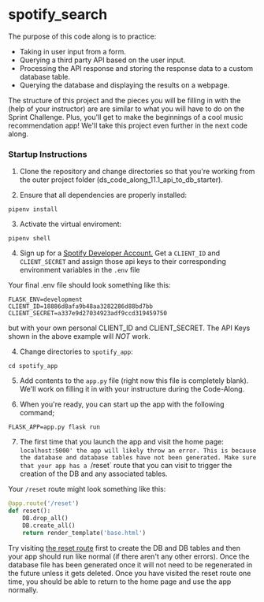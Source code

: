 # spotify_search

The purpose of this code along is to practice: 

- Taking in user input from a form.
- Querying a third party API based on the user input. 
- Processing the API response and storing the response data to a custom database table.
- Querying the database and displaying the results on a webpage.

The structure of this project and the pieces you will be filling in with the (help of your instructor) are are similar to what you will have to do on the Sprint Challenge. Plus, you'll get to make the beginnings of a cool music recommendation app! We'll take this project even further in the next code along. 

### Startup Instructions

1) Clone the repository and change directories so that you're working from the outer project folder (ds_code_along_11.1_api_to_db_starter).

2) Ensure that all dependencies are properly installed:

 `pipenv install`

3) Activate the virtual enviroment:

`pipenv shell`

4) Sign up for a [Spotify Developer Account.](https://developer.spotify.com/dashboard/login) Get a `CLIENT_ID` and `CLIENT_SECRET` and assign those api keys to their corresponding environment variables in the `.env` file 

Your final .env file should look something like this:

```
FLASK_ENV=development
CLIENT_ID=18886d8afa9b48aa3282286d88bd7bb
CLIENT_SECRET=a337e9d27034923adf9ccd319459750
```

but with your own personal CLIENT_ID and CLIENT_SECRET. The API Keys shown in the above example will *NOT* work.

4) Change directories to `spotify_app`:

 `cd spotify_app`
 
5) Add contents to the `app.py` file (right now this file is completely blank). We'll work on filling it in with your instructure during the Code-Along.

6) When you're ready, you can start up the app with the following command;

`FLASK_APP=app.py flask run`

7) The first time that you launch the app and visit the home page: `localhost:5000' the app will likely throw an error. This is because the database and database tables have not been generated. Make sure that your app has a `/reset` route that you can visit to trigger the creation of the DB and any associated tables. 

Your `/reset` route might look something like this:

```python
@app.route('/reset')
def reset():
    DB.drop_all()
    DB.create_all()
    return render_template('base.html')
```

Try visiting [the reset route](localhost:5000/reset) first to create the DB and DB tables and then your app should run like normal (if there aren't any other errors). Once the database file has been generated once it will not need to be regenerated in the future unless it gets deleted. Once you have visited the reset route one time, you should be able to return to the home page and use the app normally. 
